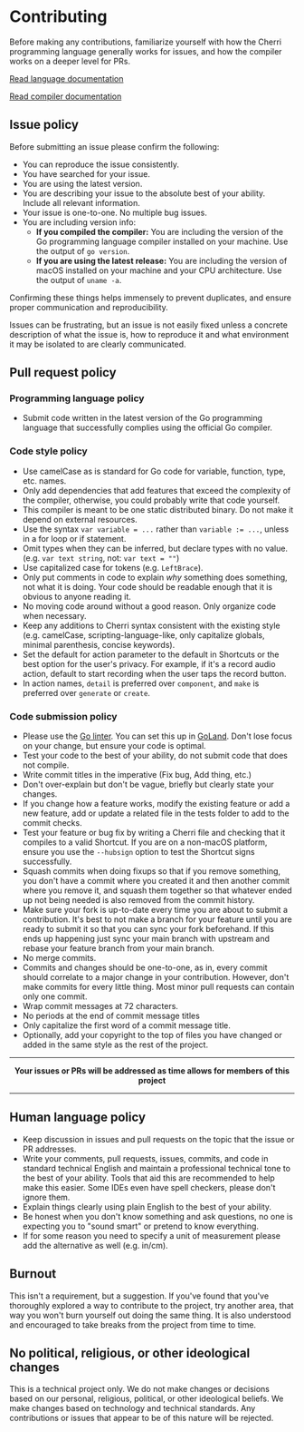 # Contributing

Before making any contributions, familiarize yourself with how the Cherri programming language generally works for issues, and how the compiler works on a deeper level for PRs.

[Read language documentation](https://cherrilang.org/language/)

[Read compiler documentation](https://cherrilang.org/compiler/)

## Issue policy

Before submitting an issue please confirm the following:

- You can reproduce the issue consistently.
- You have searched for your issue.
- You are using the latest version.
- You are describing your issue to the absolute best of your ability. Include all relevant information.
- Your issue is one-to-one. No multiple bug issues.
- You are including version info:
  - **If you compiled the compiler:** You are including the version of the Go programming language compiler
  installed on your machine. Use the output of `go version`.
  - **If you are using the latest release:** You are including the version of macOS installed on your machine and your CPU architecture. Use the output
  of `uname -a`.

Confirming these things helps immensely to prevent duplicates, and ensure proper communication and reproducibility.

Issues can be frustrating, but an issue is not easily fixed unless a concrete description of what the issue is, how to
reproduce it and what environment it may be isolated to are clearly communicated.

## Pull request policy

### Programming language policy

- Submit code written in the latest version of the Go programming language that successfully complies using the official
  Go compiler.

### Code style policy

- Use camelCase as is standard for Go code for variable, function, type, etc. names.
- Only add dependencies that add features that exceed the complexity of the compiler, otherwise, you could probably
  write that code yourself.
- This compiler is meant to be one static distributed binary. Do not make it depend on external resources.
- Use the syntax `var variable = ...` rather than `variable := ...`, unless in a for loop or if statement.
- Omit types when they can be inferred, but declare types with no value. (e.g. `var text string`, not: `var text = ""`)
- Use capitalized case for tokens (e.g. `LeftBrace`).
- Only put comments in code to explain _why_ something does something, not what it is doing. Your code should be
  readable enough that it is obvious to anyone reading it.
- No moving code around without a good reason. Only organize code when necessary.
- Keep any additions to Cherri syntax consistent with the existing style (e.g. camelCase, scripting-language-like, only
  capitalize globals, minimal parenthesis, concise keywords).
- Set the default for action parameter to the default in Shortcuts or the best option for the user's privacy. For example, if it's a record audio action, default to start recording when the user taps the record button.
- In action names, `detail` is preferred over `component`, and `make` is preferred over `generate` or `create`.

### Code submission policy

- Please use the [Go linter](https://golangci-lint.run/). You can set this up in [GoLand](https://plugins.jetbrains.com/plugin/12496-go-linter). Don't lose focus on your change, but ensure your code is optimal.
- Test your code to the best of your ability, do not submit code that does not compile.
- Write commit titles in the imperative (Fix bug, Add thing, etc.)
- Don't over-explain but don't be vague, briefly but clearly state your changes.
- If you change how a feature works, modify the existing feature or add a new feature, add or update a related file in the tests folder to add to the commit checks.
- Test your feature or bug fix by writing a Cherri file and checking that it compiles to a valid Shortcut. If you are on
  a non-macOS platform, ensure you use the `--hubsign` option to test the Shortcut signs successfully.
- Squash commits when doing fixups so that if you remove something, you don't have a commit where you created it
  and then another commit where you remove it, and squash them together so that whatever ended up not being needed is also
  removed from the commit history.
- Make sure your fork is up-to-date every time you are about to submit a contribution. It's best to not make a branch for
  your feature until you are ready to submit it so that you can sync your fork beforehand. If this ends up
  happening just sync your main branch with upstream and rebase your feature branch from your main branch.
- No merge commits.
- Commits and changes should be one-to-one, as in, every commit should correlate to a major change in your contribution.
  However, don't make commits for every little thing. Most minor pull requests can contain only one commit.
- Wrap commit messages at 72 characters.
- No periods at the end of commit message titles
- Only capitalize the first word of a commit message title.
- Optionally, add your copyright to the top of files you have changed or added in the same style as the rest of the project.

---

<p align=center>
  <b>Your issues or PRs will be addressed as time allows for members of this project</b>
</p>

---

## Human language policy

- Keep discussion in issues and pull requests on the topic that the issue or PR addresses.
- Write your comments, pull requests, issues, commits, and code in standard technical English and maintain a professional
  technical tone to the best of your ability. Tools that aid this are recommended to help make this easier. Some IDEs
  even have spell checkers, please don't ignore them.
- Explain things clearly using plain English to the best of your ability.
- Be honest when you don't know something and ask questions, no one is expecting you to "sound
  smart" or pretend to know everything.
- If for some reason you need to specify a unit of measurement please add the alternative as well (e.g. in/cm).

## Burnout

This isn't a requirement, but a suggestion. If you've found that you've thoroughly explored a way to contribute to the
project, try another area, that way you won't burn yourself out doing the same thing. It is also understood and
encouraged to take breaks from the project from time to time.

## No political, religious, or other ideological changes

This is a technical project only. We do not make changes or decisions based on our personal, religious, political,
or other ideological beliefs. We make changes based on technology and technical standards. Any contributions or issues
that appear to be of this nature will be rejected.
